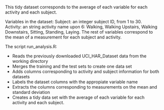 This tidy dataset corresponds to the average of each variable for each activity and each subject.

Variables in the dataset:
    Subject: an integer subject ID, from 1 to 30.
    Activity: an string activity name upon 6: Walking, Walking Upstairs, Walking Downstairs, Sitting, Standing, Laying.
    The rest of variables correspond to the mean of a measurement for each subject and activity.
    
The script run_analysis.R:
  - Reads the previously downloaded UCI_HAR_Dataset data from the working directory
  - Merges the training and the test sets to create one data set
  - Adds columns corresponding to activity and subject information for both datasets
  - Labels the dataset columns with the appropiate variable name
  - Extracts the columns corresponding to measurements on the mean and standard deviation
  - Creates a tidy data set with the average of each variable for each activity and each subject.
